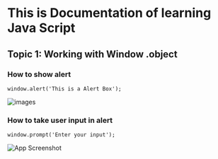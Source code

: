 # This is Documentation of learning Java Script
## Topic 1: Working with Window .object
### How to show alert

```
window.alert('This is a Alert Box');
```

![images](https://user-images.githubusercontent.com/95132365/143727890-34587a90-25c5-423b-a4ad-3d8bec51b5e4.jpg)

### How to take user input in alert 
```
window.prompt('Enter your input');
```
![App Screenshot](https://imgur.com/a/9iZ9f7/AfPjvEB)
